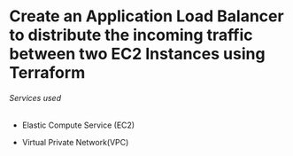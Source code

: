 # Create an Application Load Balancer to distribute the incoming traffic between two EC2 Instances using Terraform

<h6> Services used</h6>

* Elastic Compute Service (EC2)

* Virtual Private Network(VPC)